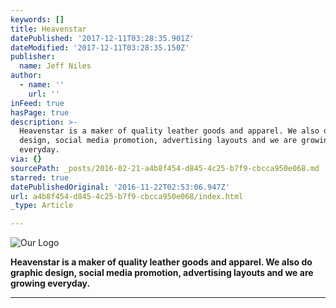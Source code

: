 ```yaml
---
keywords: []
title: Heavenstar
datePublished: '2017-12-11T03:28:35.901Z'
dateModified: '2017-12-11T03:28:35.150Z'
publisher:
  name: Jeff Niles
author:
  - name: ''
    url: ''
inFeed: true
hasPage: true
description: >-
  Heavenstar is a maker of quality leather goods and apparel. We also do graphic
  design, social media promotion, advertising layouts and we are growing
  everyday.
via: {}
sourcePath: _posts/2016-02-21-a4b8f454-d845-4c25-b7f9-cbcca950e068.md
starred: true
datePublishedOriginal: '2016-11-22T02:53:06.947Z'
url: a4b8f454-d845-4c25-b7f9-cbcca950e068/index.html
_type: Article

---
```

![Our Logo](https://s3-us-west-2.amazonaws.com/the-grid-img/p/43b11c27cf01729c703122d340e812bddf96ba1c.gif)

**Heavenstar is a maker of quality leather goods and apparel. We also do graphic design, social media promotion, advertising layouts and we are growing everyday.**

****